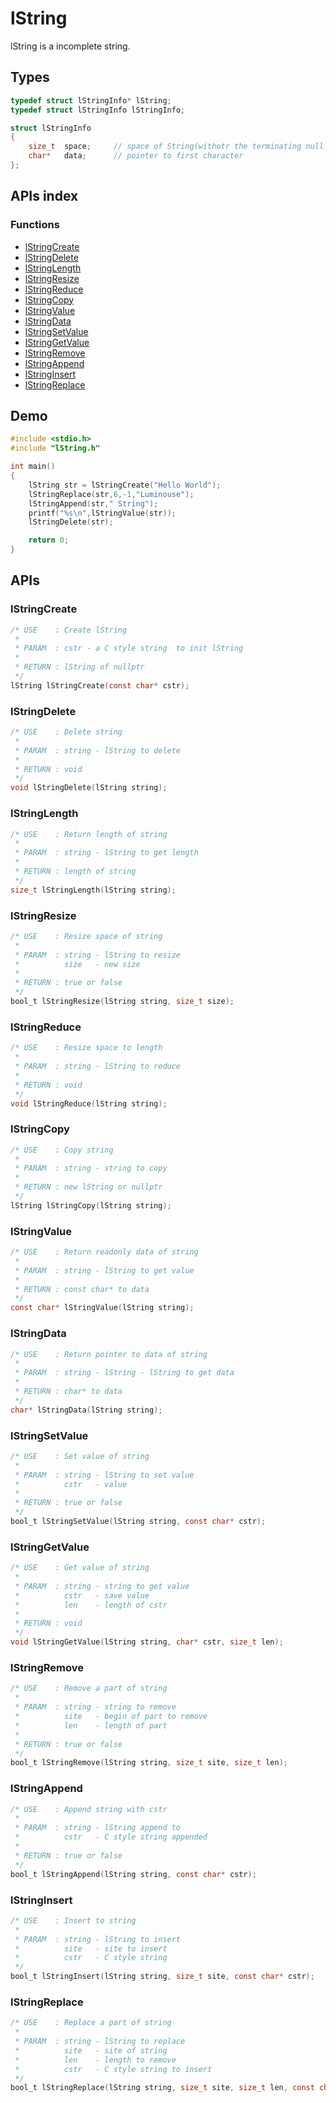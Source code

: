 # lString
lString is a incomplete string.

## Types
```C
typedef struct lStringInfo* lString;
typedef struct lStringInfo lStringInfo;

struct lStringInfo
{
    size_t  space;     // space of String(withotr the terminating null )
    char*   data;      // pointer to first character
};
```

## APIs index

### Functions
* [lStringCreate](#lstringcreate)  
* [lStringDelete](#lstringdelete)
* [lStringLength](#lstringlength)
* [lStringResize](#lstringresize)
* [lStringReduce](#lstringreduce)
* [lStringCopy](#lstringcopy)
* [lStringValue](#lstringvalue)
* [lStringData](#lstringdata)
* [lStringSetValue](#lstringsetvalue)
* [lStringGetValue](#lstringgetvalue)
* [lStringRemove](#lstringremove)
* [lStringAppend](#lstringappend)
* [lStringInsert](#lstringinsert)
* [lStringReplace](#lstringreplace)


## Demo 
```C
#include <stdio.h>
#include "lString.h"

int main()
{
	lString str = lStringCreate("Hello World");
	lStringReplace(str,6,-1,"Luminouse");
	lStringAppend(str," String");
	printf("%s\n",lStringValue(str));
	lStringDelete(str);

	return 0;
}
```

## APIs

### lStringCreate
```C
/* USE    : Create lString
 * 
 * PARAM  : cstr - a C style string  to init lString
 *
 * RETURN : lString of nullptr
 */
lString lStringCreate(const char* cstr);
```

### lStringDelete
```C
/* USE    : Delete string
 *
 * PARAM  : string - lString to delete
 *
 * RETURN : void
 */
void lStringDelete(lString string);
```

### lStringLength
```C
/* USE    : Return length of string
 *
 * PARAM  : string - lString to get length
 *
 * RETURN : length of string
 */
size_t lStringLength(lString string);
```

### lStringResize
```C
/* USE    : Resize space of string
 *
 * PARAM  : string - lString to resize
 *          size   - new size
 *
 * RETURN : true or false
 */
bool_t lStringResize(lString string, size_t size);
```

### lStringReduce
```C
/* USE    : Resize space to length
 *
 * PARAM  : string - lString to reduce
 *
 * RETURN : void
 */
void lStringReduce(lString string);
```

### lStringCopy
```C
/* USE    : Copy string
 *
 * PARAM  : string - string to copy
 *
 * RETURN : new lString or nullptr
 */
lString lStringCopy(lString string);
```

### lStringValue
```C
/* USE    : Return readonly data of string
 *
 * PARAM  : string - lString to get value
 *
 * RETURN : const char* to data
 */
const char* lStringValue(lString string);
```

### lStringData
```C
/* USE    : Return pointer to data of string
 *
 * PARAM  : string - lString - lString to get data
 *
 * RETURN : char* to data
 */
char* lStringData(lString string);
```



### lStringSetValue
```C
/* USE    : Set value of string
 *
 * PARAM  : string - lString to set value
 *          cstr   - value
 * 
 * RETURN : true or false
 */
bool_t lStringSetValue(lString string, const char* cstr);
```

### lStringGetValue
```C
/* USE    : Get value of string
 *
 * PARAM  : string - string to get value
 *          cstr   - save value
 *          len    - length of cstr
 *
 * RETURN : void
 */
void lStringGetValue(lString string, char* cstr, size_t len);
```

### lStringRemove
```C
/* USE    : Remove a part of string
 *
 * PARAM  : string - string to remove
 *          site   - begin of part to remove
 *          len    - length of part
 *
 * RETURN : true or false
 */
bool_t lStringRemove(lString string, size_t site, size_t len);
```

### lStringAppend
```C
/* USE    : Append string with cstr
 *
 * PARAM  : string - lString append to
 *          cstr   - C style string appended
 *
 * RETURN : true or false
 */
bool_t lStringAppend(lString string, const char* cstr);
```

### lStringInsert
```C
/* USE    : Insert to string
 * 
 * PARAM  : string - lString to insert
 *          site   - site to insert
 *          cstr   - C style string
 */
bool_t lStringInsert(lString string, size_t site, const char* cstr);
```

### lStringReplace
```C
/* USE    : Replace a part of string
 *
 * PARAM  : string - lString to replace
 *          site   - site of string
 *          len    - length to remove
 *          cstr   - C style string to insert
 */
bool_t lStringReplace(lString string, size_t site, size_t len, const char* cstr);
```
